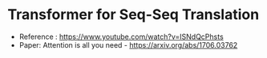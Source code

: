 # Transformer for Seq-Seq Translation
- Reference : https://www.youtube.com/watch?v=ISNdQcPhsts
- Paper: Attention is all you need - https://arxiv.org/abs/1706.03762

